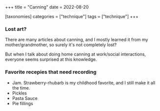+++
title = "Canning"
date = 2022-08-20

[taxonomies]
categories = ["technique"]
tags = ["technique"]
+++



### Lost art?

There are many articles about canning, and I mostly learned it from my mother/grandmother, so surely it's not completely lost?

But when I talk about doing home canning at work/social interactions, everyone seems surprised at this knowledge.

### Favorite recepies that need recording

- Jam. Strawberry-rhubarb is my childhood favorite, and I still make it all the time.
- Pickles
- Pasta Sauce
- Pie fillings


